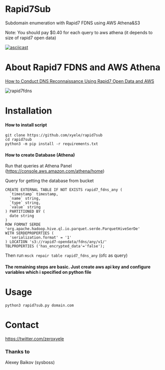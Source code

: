 # Rapid7Sub
Subdomain enumeration with Rapid7 FDNS using AWS Athena&S3

Note: You should pay $0.40 for each query to aws athena (it depends to size of rapid7 open data)

[![asciicast](https://asciinema.org/a/TXXwJ7G1J2bmD4I3OGY7oGUmn.svg)](https://asciinema.org/a/TXXwJ7G1J2bmD4I3OGY7oGUmn)

# About Rapid7 FDNS and AWS Athena
[How to Conduct DNS Reconnaissance Using Rapid7 Open Data and AWS](https://blog.rapid7.com/2018/10/16/how-to-conduct-dns-reconnaissance-for-02-using-rapid7-open-data-and-aws/)

![rapid7fdns](https://0xpatrik.com/content/images/2018/10/Domain_Infrastructure.jpg)

# Installation
#### How to install script
    git clone https://github.com/xyele/rapid7sub
    cd rapid7sub
    python3 -m pip install -r requirements.txt
#### How to create Database (Athena)
Run that queries at Athena Panel (https://console.aws.amazon.com/athena/home) <br>

Query for getting the database from bucket
```
CREATE EXTERNAL TABLE IF NOT EXISTS rapid7_fdns_any (
  `timestamp` timestamp,
  `name` string,
  `type` string,
  `value` string 
) PARTITIONED BY (
  date string 
)
ROW FORMAT SERDE 'org.apache.hadoop.hive.ql.io.parquet.serde.ParquetHiveSerDe'
WITH SERDEPROPERTIES (
  'serialization.format' = '1'
) LOCATION 's3://rapid7-opendata/fdns/any/v1/'
TBLPROPERTIES ('has_encrypted_data'='false');
```

Then run `msck repair table rapid7_fdns_any` (ofc as query)

#### The remaining steps are basic. Just create aws api key and configure variables which i specified on python file

# Usage
`python3 rapid7sub.py domain.com`

# Contact
https://twitter.com/zeroxyele

### Thanks to
Alexey Baikov (sysboss)
